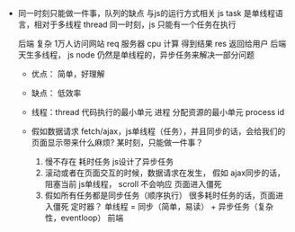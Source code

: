 - 同一时刻只能做一件事，队列的缺点
    与js的运行方式相关    js task 是单线程语言，相对于多线程 thread
    同一时刻，js 只能有一个任务在执行

    后端 复杂 1万人访问网站 req 服务器 cpu 计算 得到结果 res 返回给用户
    后端天生多线程，  js node 仍然是单线程的，异步任务来解决一部分问题

    - 优点：
        简单，好理解
    - 缺点：
        低效率
    - 线程：thread
        代码执行的最小单元
        进程 分配资源的最小单元 process id

    - 假如数据请求 fetch/ajax，js单线程（任务），并且同步的话，会给我们的页面显示带来什么麻烦?
        某时刻，只能做一件事？
        1. 慢不存在  耗时任务 js设计了异步任务
        2. 滚动或者在页面交互的时候，数据请求在发生，
        假如 ajax同步的话，阻塞当前 js单线程， scroll 不会响应
        页面进入僵死
        3. 假如所有任务都是同步任务（顺序执行）
            很多耗时任务的话，页面进入僵死
            定时器？ 单线程 = 同步（简单，易读） + 异步任务（复杂性，eventloop） 前端
